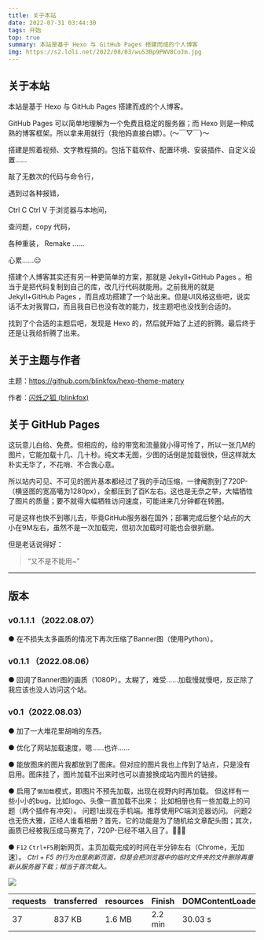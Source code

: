 ```yaml
---
title: 关于本站
date: 2022-07-31 03:44:30
tags: 开始
top: true
summary: 本站是基于 Hexo 与 GitHub Pages 搭建而成的个人博客
img: https://s2.loli.net/2022/08/03/wuS3Bp9PWV8CoJm.jpg
---
```


## 关于本站

本站是基于 Hexo 与 GitHub Pages 搭建而成的个人博客。

GitHub Pages 可以简单地理解为一个免费且稳定的服务器；而 Hexo 则是一种成熟的博客框架。所以拿来用就行（我他妈直接白嫖）。(～￣▽￣)～

搭建是照着视频、文字教程搞的。包括下载软件、配置环境、安装插件、自定义设置……

敲了无数次的代码与命令行，

遇到过各种报错，

Ctrl C Ctrl V 于浏览器与本地间，

查问题，copy 代码，

各种重装， Remake ……

心累……😑

搭建个人博客其实还有另一种更简单的方案，那就是 Jekyll+GitHub Pages 。相当于是把代码复制到自己的库，改几行代码就能用。之前我用的就是 Jekyll+GitHub Pages ，而且成功搭建了一个站出来。但是UI风格这些吧，说实话不太对我胃口，而且我自已也没有改的能力，找主题吧也没找到合适的。

找到了个合适的主题后吧，发现是 Hexo 的，然后就开始了上述的折腾。最后终于还是让我给折腾了出来。

## 关于主题与作者

主题：https://github.com/blinkfox/hexo-theme-matery

作者：[闪烁之狐 (blinkfox)](https://github.com/blinkfox)

## 关于 GitHub Pages

这玩意儿白给、免费。但相应的，给的带宽和流量就小得可怜了，所以一张几M的图片，它能加载十几、几十秒。纯文本无图，少图的话倒是加载很快，但这样就太朴实无华了，不花哨、不合我心意。

所以站内可见、不可见的图片基本都经过了我的手动压缩，一律阉割到了720P-（横竖图的宽高噶为1280px），全都压到了百K左右。这也是无奈之举，大幅牺牲了图片的质量；要不就得大幅牺牲访问速度，可能进来几分钟都在转圈。

可是这样也快不到哪儿去，毕竟GitHub服务器在国外；部署完成后整个站点的大小在9M左右，虽然不是一次加载完，但初次加载时可能也会很折磨。

但是老话说得好：

> “又不是不能用~”

---

## 版本

### v0.1.1.1 （2022.08.07）

● 在不损失太多画质的情况下再次压缩了Banner图（使用Python）。

### v0.1.1 （2022.08.06）

● 回调了Banner图的画质（1080P）。太糊了，难受……加载慢就慢吧，反正除了我应该也没人访问这个站。


### v0.1（2022.08.03）

● 加了一大堆花里胡哨的东西。

● 优化了网站加载速度，嗯……也许……

● 能放图床的图片我都放到了图床。但对应的图片我也上传到了站点，只是没有启用。图床挂了，图片加载不出来时也可以直接换成站内图片的链接。

● 启用了`懒加载`模式，即图片不预先加载，出现在视野内时再加载。
但这样有一些小小的bug，比如logo、头像一直加载不出来；
比如相册也有一些加载上的问题（两个插件有冲突）。
问题1出现在手机端。推荐使用PC端浏览器访问。
问题2也无伤大雅，正经人谁看相册？首先，它的功能是为了随机给文章配头图；其次，画质已经被我压成马赛克了，720P-已经不堪入目了。🦝🦝🦝

● `F12` `Ctrl+F5`刷新网页，主页加载完成的时间在半分钟左右（Chrome，无加速）。
<font size=2>*Ctrl + F5 的行为也是刷新页面，但是会把浏览器中的临时文件夹的文件删除再重新从服务器下载；相当于首次载入。*</font>

![](/medias/images/posts/load_spend.png)

| requests | transferred | resources | Finish   | DOMContentLoaded | Load    |
| -------- | ----------- | --------- | -------- | ---------------- | ------- |
| 37       | 837 KB      | 1.6 MB    | 2.2  min | 30.03 s          | 30.52 s |


